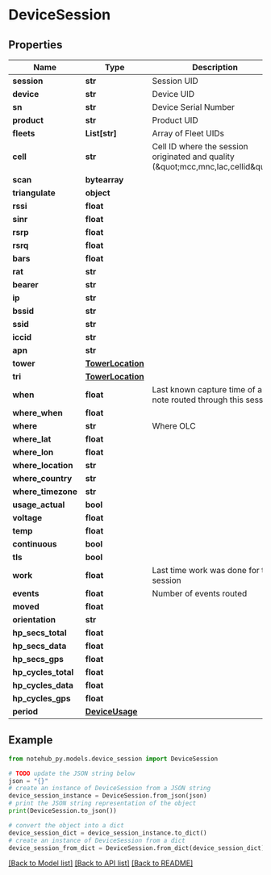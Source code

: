 # DeviceSession

## Properties

| Name                | Type                                  | Description                                                                         | Notes      |
| ------------------- | ------------------------------------- | ----------------------------------------------------------------------------------- | ---------- |
| **session**         | **str**                               | Session UID                                                                         | [optional] |
| **device**          | **str**                               | Device UID                                                                          | [optional] |
| **sn**              | **str**                               | Device Serial Number                                                                | [optional] |
| **product**         | **str**                               | Product UID                                                                         | [optional] |
| **fleets**          | **List[str]**                         | Array of Fleet UIDs                                                                 | [optional] |
| **cell**            | **str**                               | Cell ID where the session originated and quality (\&quot;mcc,mnc,lac,cellid\&quot;) | [optional] |
| **scan**            | **bytearray**                         |                                                                                     | [optional] |
| **triangulate**     | **object**                            |                                                                                     | [optional] |
| **rssi**            | **float**                             |                                                                                     | [optional] |
| **sinr**            | **float**                             |                                                                                     | [optional] |
| **rsrp**            | **float**                             |                                                                                     | [optional] |
| **rsrq**            | **float**                             |                                                                                     | [optional] |
| **bars**            | **float**                             |                                                                                     | [optional] |
| **rat**             | **str**                               |                                                                                     | [optional] |
| **bearer**          | **str**                               |                                                                                     | [optional] |
| **ip**              | **str**                               |                                                                                     | [optional] |
| **bssid**           | **str**                               |                                                                                     | [optional] |
| **ssid**            | **str**                               |                                                                                     | [optional] |
| **iccid**           | **str**                               |                                                                                     | [optional] |
| **apn**             | **str**                               |                                                                                     | [optional] |
| **tower**           | [**TowerLocation**](TowerLocation.md) |                                                                                     | [optional] |
| **tri**             | [**TowerLocation**](TowerLocation.md) |                                                                                     | [optional] |
| **when**            | **float**                             | Last known capture time of a note routed through this session                       | [optional] |
| **where_when**      | **float**                             |                                                                                     | [optional] |
| **where**           | **str**                               | Where OLC                                                                           | [optional] |
| **where_lat**       | **float**                             |                                                                                     | [optional] |
| **where_lon**       | **float**                             |                                                                                     | [optional] |
| **where_location**  | **str**                               |                                                                                     | [optional] |
| **where_country**   | **str**                               |                                                                                     | [optional] |
| **where_timezone**  | **str**                               |                                                                                     | [optional] |
| **usage_actual**    | **bool**                              |                                                                                     | [optional] |
| **voltage**         | **float**                             |                                                                                     | [optional] |
| **temp**            | **float**                             |                                                                                     | [optional] |
| **continuous**      | **bool**                              |                                                                                     | [optional] |
| **tls**             | **bool**                              |                                                                                     | [optional] |
| **work**            | **float**                             | Last time work was done for this session                                            | [optional] |
| **events**          | **float**                             | Number of events routed                                                             | [optional] |
| **moved**           | **float**                             |                                                                                     | [optional] |
| **orientation**     | **str**                               |                                                                                     | [optional] |
| **hp_secs_total**   | **float**                             |                                                                                     | [optional] |
| **hp_secs_data**    | **float**                             |                                                                                     | [optional] |
| **hp_secs_gps**     | **float**                             |                                                                                     | [optional] |
| **hp_cycles_total** | **float**                             |                                                                                     | [optional] |
| **hp_cycles_data**  | **float**                             |                                                                                     | [optional] |
| **hp_cycles_gps**   | **float**                             |                                                                                     | [optional] |
| **period**          | [**DeviceUsage**](DeviceUsage.md)     |                                                                                     | [optional] |

## Example

```python
from notehub_py.models.device_session import DeviceSession

# TODO update the JSON string below
json = "{}"
# create an instance of DeviceSession from a JSON string
device_session_instance = DeviceSession.from_json(json)
# print the JSON string representation of the object
print(DeviceSession.to_json())

# convert the object into a dict
device_session_dict = device_session_instance.to_dict()
# create an instance of DeviceSession from a dict
device_session_from_dict = DeviceSession.from_dict(device_session_dict)
```

[[Back to Model list]](../README.md#documentation-for-models) [[Back to API list]](../README.md#documentation-for-api-endpoints) [[Back to README]](../README.md)
